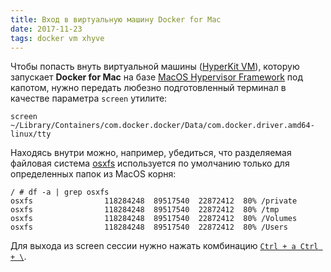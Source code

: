 ```yaml
---
title: Вход в виртуальную машину Docker for Mac
date: 2017-11-23
tags: docker vm xhyve
---
```


Чтобы попасть внуть виртуальной машины ([HyperKit VM](https://github.com/moby/hyperkit)), которую запускает **Docker for Mac** на базе [MacOS Hypervisor Framework](https://developer.apple.com/documentation/hypervisor) под капотом, нужно передать любезно подготовленный терминал в качестве параметра `screen` утилите:

```
screen ~/Library/Containers/com.docker.docker/Data/com.docker.driver.amd64-linux/tty
```

Находясь внутри можно, например, убедиться, что разделяемая файловая система [osxfs](https://docs.docker.com/docker-for-mac/osxfs/) используется по умолчанию только для определенных папок из MacOS корня:

```
/ # df -a | grep osxfs
osxfs                118284248  89517540  22872412  80% /private
osxfs                118284248  89517540  22872412  80% /tmp
osxfs                118284248  89517540  22872412  80% /Volumes
osxfs                118284248  89517540  22872412  80% /Users
``` 

Для выхода из screen сессии нужно нажать комбинацию [`Ctrl + a Ctrl + \`](https://www.gnu.org/software/screen/manual/html_node/Quit.html#Quit).
